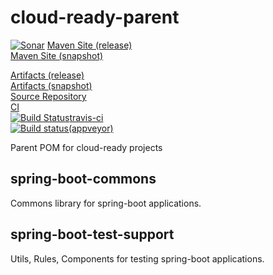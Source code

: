 # cloud-ready-parent

[![Sonar](https://sonarcloud.io/api/project_badges/measure?project=top.infra%3Acloud-ready-parent&metric=alert_status)](https://sonarcloud.io/dashboard?id=top.infra%3Acloud-ready-parent)
[Maven Site (release)](https://cloud-ready.github.io/cloud-ready/release/cloud-ready-parent/index.html)  
[Maven Site (snapshot)](https://cloud-ready.github.io/cloud-ready/snapshot/cloud-ready-parent/index.html)  
<!--[Maven site (infra.top)](https://maven-site.infra.top/cloud-ready/snapshot/staging/cloud-ready-parent/index.html)  -->
[Artifacts (release)](https://oss.sonatype.org/content/repositories/releases/top/infra/cloud-ready-parent/)  
[Artifacts (snapshot)](https://oss.sonatype.org/content/repositories/snapshots/top/infra/cloud-ready-parent/)  
[Source Repository](https://github.com/cloud-ready/cloud-ready-parent/tree/develop)  
[CI](https://travis-ci.org/cloud-ready/cloud-ready-parent)  
[![Build Status](https://travis-ci.org/cloud-ready/cloud-ready-parent.svg?branch=develop)travis-ci](https://travis-ci.org/cloud-ready/cloud-ready-parent)  
[![Build status](https://ci.appveyor.com/api/projects/status/any0kvwcxs5b6s8c?svg=true)(appveyor)](https://ci.appveyor.com/project/chshawkn/cloud-ready-parent)  


Parent POM for cloud-ready projects


## spring-boot-commons

Commons library for spring-boot applications.


## spring-boot-test-support

Utils, Rules, Components for testing spring-boot applications.
